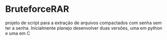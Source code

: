 # BruteforceRAR
projeto de script para a extração de arquivos compactados com senha sem ter a senha. Inicialmente planejo desenvolver duas versões, uma em python e uma em C
